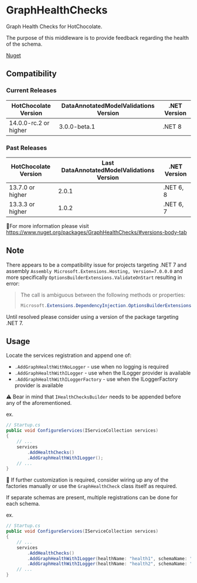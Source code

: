 # GraphHealthChecks

Graph Health Checks for HotChocolate.

The purpose of this middleware is to provide feedback regarding the health of the schema.

[Nuget](https://www.nuget.org/packages/GraphHealthChecks/)

## Compatibility

### Current Releases

| HotChocolate Version  | DataAnnotatedModelValidations Version | .NET Version |
|-----------------------|---------------------------------------|--------------|
| 14.0.0-rc.2 or higher | 3.0.0-beta.1                          | .NET 8       |

### Past Releases

| HotChocolate Version | Last DataAnnotatedModelValidations Version | .NET Version |
|----------------------|--------------------------------------------|--------------|
| 13.7.0 or higher     | 2.0.1                                      | .NET 6, 8    |
| 13.3.3 or higher     | 1.0.2                                      | .NET 6, 7    |

📝For more information please visit https://www.nuget.org/packages/GraphHealthChecks/#versions-body-tab

## Note

There appears to be a compatibility issue for projects targeting .NET 7 and assembly
`Assembly Microsoft.Extensions.Hosting, Version=7.0.0.0` and more specifically
`OptionsBuilderExtensions.ValidateOnStart` resulting in error:

> The call is ambiguous between the following methods or properties:
> ```csharp
> Microsoft.Extensions.DependencyInjection.OptionsBuilderExtensions.ValidateOnStart<TOptions>(Microsoft.Extensions.Options.OptionsBuilder<TOptions>)
> ```

Until resolved please consider using a version of the package targeting .NET 7.

## Usage

Locate the services registration and append one of:

- `.AddGraphHealthWithNoLogger` - use when no logging is required
- `.AddGraphHealthWithILogger` - use when the ILogger provider is available
- `.AddGraphHealthWithILoggerFactory` - use when the ILoggerFactory provider is available

⚠️ Bear in mind that `IHealthChecksBuilder` needs to be appended before any of the aforementioned.

ex.

```csharp
// Startup.cs
public void ConfigureServices(IServiceCollection services)
{
    // ...
    services
        .AddHealthChecks()
        .AddGraphHealthWithILogger();
    // ...
}
```

📝 If further customization is required, consider wiring up any of the factories manually or use the `GraphHealthCheck`
class itself as required.

If separate schemas are present, multiple registrations can be done for each schema.

ex.

```csharp
// Startup.cs
public void ConfigureServices(IServiceCollection services)
{
    // ...
    services
        .AddHealthChecks()
        .AddGraphHealthWithILogger(healthName: "health1", schemaName: "schema1")
        .AddGraphHealthWithILogger(healthName: "health2", schemaName: "schema2");
    // ...
}
```